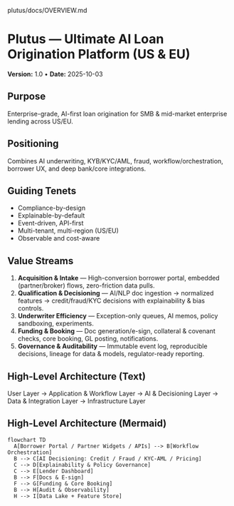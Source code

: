 plutus/docs/OVERVIEW.md
# Plutus — Ultimate AI Loan Origination Platform (US & EU)
**Version:** 1.0 • **Date:** 2025-10-03

## Purpose
Enterprise-grade, AI-first loan origination for SMB & mid-market enterprise lending across US/EU.

## Positioning
Combines AI underwriting, KYB/KYC/AML, fraud, workflow/orchestration, borrower UX, and deep bank/core integrations.

## Guiding Tenets
- Compliance-by-design
- Explainable-by-default
- Event-driven, API-first
- Multi-tenant, multi-region (US/EU)
- Observable and cost-aware

## Value Streams
1. **Acquisition & Intake** — High-conversion borrower portal, embedded (partner/broker) flows, zero-friction data pulls.  
2. **Qualification & Decisioning** — AI/NLP doc ingestion → normalized features → credit/fraud/KYC decisions with explainability & bias controls.  
3. **Underwriter Efficiency** — Exception-only queues, AI memos, policy sandboxing, experiments.  
4. **Funding & Booking** — Doc generation/e-sign, collateral & covenant checks, core booking, GL posting, notifications.  
5. **Governance & Auditability** — Immutable event log, reproducible decisions, lineage for data & models, regulator-ready reporting.

## High-Level Architecture (Text)
User Layer → Application & Workflow Layer → AI & Decisioning Layer → Data & Integration Layer → Infrastructure Layer

## High-Level Architecture (Mermaid)
```mermaid
flowchart TD
  A[Borrower Portal / Partner Widgets / APIs] --> B[Workflow Orchestration]
  B --> C[AI Decisioning: Credit / Fraud / KYC-AML / Pricing]
  C --> D[Explainability & Policy Governance]
  C --> E[Lender Dashboard]
  B --> F[Docs & E-sign]
  F --> G[Funding & Core Booking]
  B --> H[Audit & Observability]
  H --> I[Data Lake + Feature Store]
```
